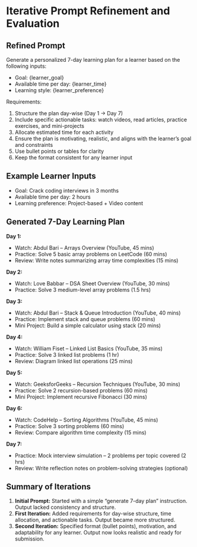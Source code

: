 # Iterative Prompt Refinement and Evaluation 

## Refined Prompt
Generate a personalized 7-day learning plan for a learner based on the following inputs:

- Goal: {learner_goal}
- Available time per day: {learner_time}
- Learning style: {learner_preference}

Requirements:
1. Structure the plan day-wise (Day 1 → Day 7)
2. Include specific actionable tasks: watch videos, read articles, practice exercises, and mini-projects
3. Allocate estimated time for each activity
4. Ensure the plan is motivating, realistic, and aligns with the learner’s goal and constraints
5. Use bullet points or tables for clarity
6. Keep the format consistent for any learner input

## Example Learner Inputs
- Goal: Crack coding interviews in 3 months
- Available time per day: 2 hours
- Learning preference: Project-based + Video content

## Generated 7-Day Learning Plan

**Day 1:**  
- Watch: Abdul Bari – Arrays Overview (YouTube, 45 mins)  
- Practice: Solve 5 basic array problems on LeetCode (60 mins)  
- Review: Write notes summarizing array time complexities (15 mins)

**Day 2:**  
- Watch: Love Babbar – DSA Sheet Overview (YouTube, 30 mins)  
- Practice: Solve 3 medium-level array problems (1.5 hrs)

**Day 3:**  
- Watch: Abdul Bari – Stack & Queue Introduction (YouTube, 40 mins)  
- Practice: Implement stack and queue problems (60 mins)  
- Mini Project: Build a simple calculator using stack (20 mins)

**Day 4:**  
- Watch: William Fiset – Linked List Basics (YouTube, 35 mins)  
- Practice: Solve 3 linked list problems (1 hr)  
- Review: Diagram linked list operations (25 mins)

**Day 5:**  
- Watch: GeeksforGeeks – Recursion Techniques (YouTube, 30 mins)  
- Practice: Solve 2 recursion-based problems (60 mins)  
- Mini Project: Implement recursive Fibonacci (30 mins)

**Day 6:**  
- Watch: CodeHelp – Sorting Algorithms (YouTube, 45 mins)  
- Practice: Solve 3 sorting problems (60 mins)  
- Review: Compare algorithm time complexity (15 mins)

**Day 7:**  
- Practice: Mock interview simulation – 2 problems per topic covered (2 hrs)  
- Review: Write reflection notes on problem-solving strategies (optional)

## Summary of Iterations
1. **Initial Prompt:** Started with a simple “generate 7-day plan” instruction. Output lacked consistency and structure.  
2. **First Iteration:** Added requirements for day-wise structure, time allocation, and actionable tasks. Output became more structured.  
3. **Second Iteration:** Specified format (bullet points), motivation, and adaptability for any learner. Output now looks realistic and ready for submission.
